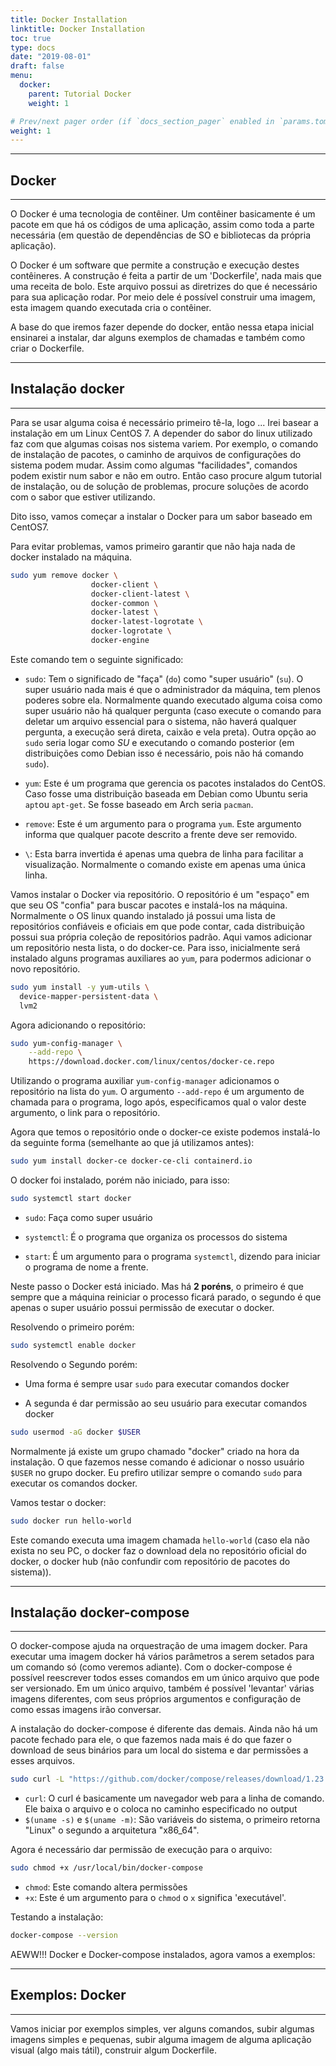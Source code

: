 ```yaml
---
title: Docker Installation
linktitle: Docker Installation
toc: true
type: docs
date: "2019-08-01"
draft: false
menu:
  docker:
    parent: Tutorial Docker
    weight: 1

# Prev/next pager order (if `docs_section_pager` enabled in `params.toml`)
weight: 1
---
```



***
## Docker
***

O Docker é uma tecnologia de contêiner. Um contêiner basicamente é um pacote em que há os códigos de uma aplicação, assim como toda a parte necessária (em questão de dependências de SO e bibliotecas da própria aplicação). 

O Docker é um software que permite a construção e execução destes contêineres. A construção é feita a partir de um 'Dockerfile', nada mais que uma receita de bolo. Este arquivo possui as diretrizes do que é necessário para sua aplicação rodar. Por meio dele é possível construir uma imagem, esta imagem quando executada cria o contêiner.

A base do que iremos fazer depende do docker, então nessa etapa inicial ensinarei a instalar, dar alguns exemplos de chamadas e também como criar o Dockerfile.

***
## Instalação docker
***

Para se usar alguma coisa é necessário primeiro tê-la, logo ... Irei basear a instalação em um Linux CentOS 7. A depender do sabor do linux utilizado faz com que algumas coisas nos sistema variem. Por exemplo, o comando de instalação de pacotes, o caminho de arquivos de configurações do sistema podem mudar. Assim como algumas "facilidades", comandos podem existir num sabor e não em outro. Então caso procure algum tutorial de instalação, ou de solução de problemas, procure soluções de acordo com o sabor que estiver utilizando.

Dito isso, vamos começar a instalar o Docker para um sabor baseado em CentOS7.

Para evitar problemas, vamos primeiro garantir que não haja nada de docker instalado na máquina.

```sh
sudo yum remove docker \
                  docker-client \
                  docker-client-latest \
                  docker-common \
                  docker-latest \
                  docker-latest-logrotate \
                  docker-logrotate \
                  docker-engine
```

Este comando tem o seguinte significado:

- `sudo`: Tem o significado de "faça" (`do`) como "super usuário" (`su`). O super usuário nada mais é que o administrador da máquina, tem plenos poderes sobre ela. Normalmente quando executado alguma coisa como super usuário não há qualquer pergunta (caso execute o comando para deletar um arquivo essencial para o sistema, não haverá qualquer pergunta, a execução será direta, caixão e vela preta). Outra opção ao `sudo` seria logar como *SU* e executando o comando posterior (em distribuições como Debian isso é necessário, pois não há comando `sudo`).

- `yum`: Este é um programa que gerencia os pacotes instalados do CentOS. Caso fosse uma distribuição baseada em Debian como Ubuntu seria `apt`ou `apt-get`. Se fosse baseado em Arch seria `pacman`.

- `remove`: Este é um argumento para o programa `yum`. Este argumento informa que qualquer pacote descrito a frente deve ser removido.
- `\`: Esta barra invertida é apenas uma quebra de linha para facilitar a visualização. Normalmente o comando existe em apenas uma única linha.

Vamos instalar o Docker via repositório. O repositório é um "espaço" em que seu OS "confia" para buscar pacotes e instalá-los na máquina. Normalmente o OS linux quando instalado já possui uma lista de repositórios confiáveis e oficiais em que pode contar, cada distribuição possui sua própria coleção de repositórios padrão. Aqui vamos adicionar um repositório nesta lista, o do docker-ce. Para isso, inicialmente será instalado alguns programas auxiliares ao `yum`, para podermos adicionar o novo repositório.


```sh
sudo yum install -y yum-utils \
  device-mapper-persistent-data \
  lvm2
```

Agora adicionando o repositório:


```sh
sudo yum-config-manager \
    --add-repo \
    https://download.docker.com/linux/centos/docker-ce.repo
```

Utilizando o programa auxiliar `yum-config-manager` adicionamos o repositório na lista do `yum`. O argumento `--add-repo` é um argumento de chamada para o programa, logo após, especificamos qual o valor deste argumento, o link para o repositório.

Agora que temos o repositório onde o docker-ce existe podemos instalá-lo da seguinte forma (semelhante ao que já utilizamos antes):


```sh
sudo yum install docker-ce docker-ce-cli containerd.io
```

O docker foi instalado, porém não iniciado, para isso:


```sh
sudo systemctl start docker
```

- `sudo`: Faça como super usuário

- `systemctl`: É o programa que organiza os processos do sistema

- `start`: É um argumento para o programa `systemctl`, dizendo para iniciar o programa de nome a frente.

Neste passo o Docker está iniciado. Mas há **2 poréns**, o primeiro é que sempre que a máquina reiniciar o processo ficará parado, o segundo é que apenas o super usuário possui permissão de executar o docker.

Resolvendo o primeiro porém:


```sh
sudo systemctl enable docker
```

Resolvendo o Segundo porém:

- Uma forma é sempre usar `sudo` para executar comandos docker

- A segunda é dar permissão ao seu usuário para executar comandos docker


```sh
sudo usermod -aG docker $USER
```

Normalmente já existe um grupo chamado "docker" criado na hora da instalação. O que fazemos nesse comando é adicionar o nosso usuário `$USER` no grupo docker. Eu prefiro utilizar sempre o comando `sudo` para executar os comandos docker.

Vamos testar o docker:


```sh
sudo docker run hello-world
```

Este comando executa uma imagem chamada `hello-world` (caso ela não exista no seu PC, o docker faz o download dela no repositório oficial do docker, o docker hub (não confundir com repositório de pacotes do sistema)).

***
## Instalação docker-compose
***

O docker-compose ajuda na orquestração de uma imagem docker. Para executar uma imagem docker há vários parâmetros a serem setados para um comando só (como veremos adiante). Com o docker-compose é possível reescrever todos esses comandos em um único arquivo que pode ser versionado. Em um único arquivo, também é possível 'levantar' várias imagens diferentes, com seus próprios argumentos e configuração de como essas imagens irão conversar.

A instalação do docker-compose é diferente das demais. Ainda não há um pacote fechado para ele, o que fazemos nada mais é do que fazer o download de seus binários para um local do sistema e dar permissões a esses arquivos.


```sh
sudo curl -L "https://github.com/docker/compose/releases/download/1.23.2/docker-compose-$(uname -s)-$(uname -m)" -o /usr/local/bin/docker-compose
```

- `curl`: O curl é basicamente um navegador web para a linha de comando. Ele baixa o arquivo e o coloca no caminho especificado no output
- `$(uname -s)` e `$(uname -m)`: São variáveis do sistema, o primeiro retorna "Linux" o segundo  a arquitetura "x86_64".

Agora é necessário dar permissão de execução para o arquivo:


```sh
sudo chmod +x /usr/local/bin/docker-compose
```

- `chmod`: Este comando altera permissões
- `+x`: Este é um argumento para o `chmod` o `x` significa 'executável'.


Testando a instalação:


```sh
docker-compose --version
```

AEWW!!! Docker e Docker-compose instalados, agora vamos a exemplos:

***
## Exemplos: Docker
***

Vamos iniciar por exemplos simples, ver alguns comandos, subir algumas imagens simples e pequenas, subir alguma imagem de alguma aplicação visual (algo mais tátil), construir algum Dockerfile.

<br><br>

